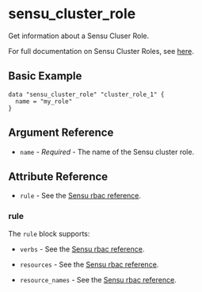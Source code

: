 # sensu_cluster_role

Get information about a Sensu Cluser Role.

For full documentation on Sensu Cluster Roles, see [here](https://docs.sensu.io/sensu-go/latest/reference/rbac/#roles-and-cluster-roles).

## Basic Example

```hcl
data "sensu_cluster_role" "cluster_role_1" {
  name = "my_role"
}
```

## Argument Reference

* `name` - *Required* - The name of the Sensu cluster role.

## Attribute Reference

* `rule` - See the [Sensu rbac reference](https://docs.sensu.io/sensu-go/latest/reference/rbac/#rule-attributes).

### rule

The `rule` block supports:

* `verbs` - See the [Sensu rbac reference](https://docs.sensu.io/sensu-go/latest/reference/rbac/#rule-attributes).

* `resources` - See the [Sensu rbac reference](https://docs.sensu.io/sensu-go/latest/reference/rbac/#rule-attributes).

* `resource_names` - See the [Sensu rbac reference](https://docs.sensu.io/sensu-go/latest/reference/rbac/#rule-attributes).
